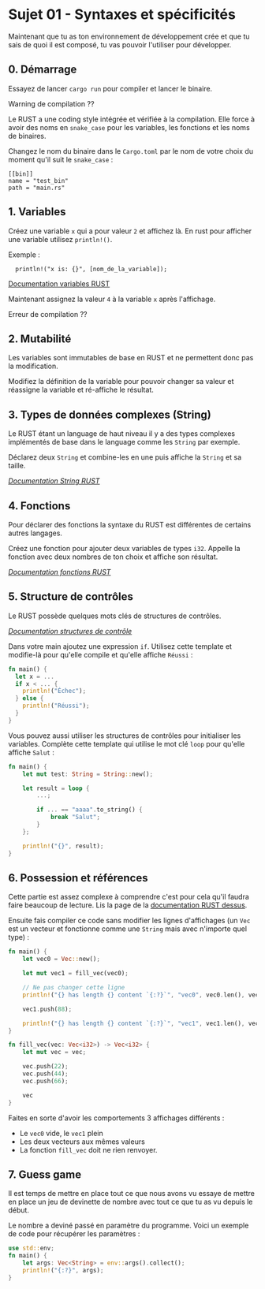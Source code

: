 # Sujet 01 - Syntaxes et spécificités

Maintenant que tu as ton environnement de développement crée et que tu sais de quoi il est composé, tu vas pouvoir l'utiliser pour développer. 

## 0. Démarrage

Essayez de lancer `cargo run` pour compiler et lancer le binaire.

Warning de compilation ??

Le RUST a une coding style intégrée et vérifiée à la compilation. Elle force à avoir des noms en `snake_case` pour les variables, les fonctions et les noms de binaires.

Changez le nom du binaire dans le `Cargo.toml` par le nom de votre choix du moment qu'il suit le `snake_case` :
```
[[bin]]
name = "test_bin"
path = "main.rs"
```

## 1. Variables

Créez une variable `x` qui a pour valeur `2` et affichez là. En rust pour afficher une variable utilisez `println!()`.

Exemple :
```
  println!("x is: {}", [nom_de_la_variable]);
```

[Documentation variables RUST](https://doc.rust-lang.org/book/ch03-01-variables-and-mutability.html)

Maintenant assignez la valeur `4` à la variable `x` après l'affichage.

Erreur de compilation ??

## 2. Mutabilité

Les variables sont immutables de base en RUST et ne permettent donc pas la modification.

Modifiez la définition de la variable pour pouvoir changer sa valeur et réassigne la variable et ré-affiche le résultat.

## 3. Types de données complexes (String)

Le RUST étant un language de haut niveau il y a des types complexes implémentés de base dans le language comme les `String` par exemple.

Déclarez deux `String` et combine-les en une puis affiche la `String` et sa taille.

*[Documentation String RUST](https://doc.rust-lang.org/std/string/struct.String.html)*

## 4. Fonctions

Pour déclarer des fonctions la syntaxe du RUST est différentes de certains autres langages. 

Créez une fonction pour ajouter deux variables de types `i32`. Appelle la fonction avec deux nombres de ton choix et affiche son résultat.

*[Documentation fonctions RUST](https://doc.rust-lang.org/book/ch03-03-how-functions-work.html)*

## 5. Structure de contrôles

Le RUST possède quelques mots clés de structures de contrôles.

*[Documentation structures de contrôle](https://doc.rust-lang.org/book/ch03-05-control-flow.html)*

Dans votre main ajoutez une expression `if`. Utilisez cette template et modifie-là pour qu'elle compile et qu'elle affiche `Réussi` :
```rust
fn main() {
  let x = ...
  if x < ... {
    println!("Échec");
  } else {
    println!("Réussi");
  }
}
```
Vous pouvez aussi utiliser les structures de contrôles pour initialiser les variables. Complète cette template qui utilise le mot clé `loop` pour qu'elle affiche `Salut` :
```rust
fn main() {
    let mut test: String = String::new();

    let result = loop {
        ...;

        if ... == "aaaa".to_string() {
            break "Salut";
        }
    };

    println!("{}", result);
}
```

## 6. Possession et références

Cette partie est assez complexe à comprendre c'est pour cela qu'il faudra faire beaucoup de lecture. Lis la page de la [documentation RUST dessus](https://doc.rust-lang.org/book/ch04-01-what-is-ownership.html).

Ensuite fais compiler ce code sans modifier les lignes d'affichages (un `Vec` est un vecteur et fonctionne comme une `String` mais avec n'importe quel type) :
```rust
fn main() {
    let vec0 = Vec::new();

    let mut vec1 = fill_vec(vec0);

    // Ne pas changer cette ligne
    println!("{} has length {} content `{:?}`", "vec0", vec0.len(), vec0);

    vec1.push(88);

    println!("{} has length {} content `{:?}`", "vec1", vec1.len(), vec1);
}

fn fill_vec(vec: Vec<i32>) -> Vec<i32> {
    let mut vec = vec;

    vec.push(22);
    vec.push(44);
    vec.push(66);

    vec
}
```

Faites en sorte d'avoir les comportements 3 affichages différents :

- Le `vec0` vide, le `vec1` plein
- Les deux vecteurs aux mêmes valeurs
- La fonction `fill_vec` doit ne rien renvoyer.

## 7. Guess game

Il est temps de mettre en place tout ce que nous avons vu essaye de mettre en place un jeu de devinette de nombre avec tout ce que tu as vu depuis le début.

Le nombre a deviné passé en paramètre du programme. Voici un exemple de code pour récupérer les paramètres : 
```rust
use std::env;
fn main() {
    let args: Vec<String> = env::args().collect();
    println!("{:?}", args);
}
```